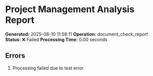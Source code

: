 # Project Management Analysis Report

**Generated:** 2025-08-10 11:58:11
**Operation:** document_check_report
**Status:** ❌ Failed
**Processing Time:** 0.00 seconds



## Errors
1. Processing failed due to test error
